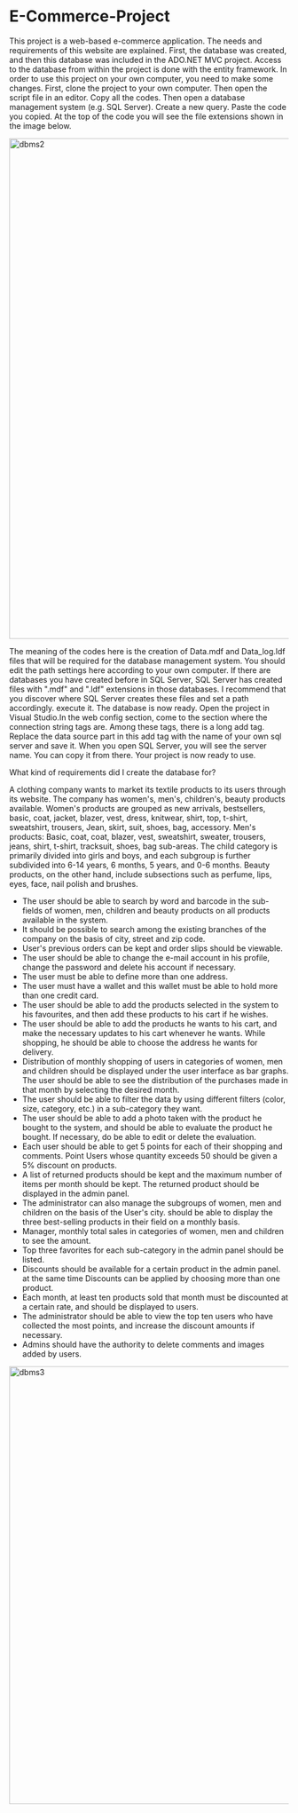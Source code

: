 # E-Commerce-Project
This project is a web-based e-commerce application. The needs and requirements of this website are explained. First, the database was created, and then this database 
was included in the ADO.NET MVC project. Access to the database from within the project is done with the entity framework. In order to use this project on your own 
computer, you need to make some changes. First, clone the project to your own computer. Then open the script file in an editor. Copy all the codes. Then open a 
database management system (e.g. SQL Server). Create a new query. Paste the code you copied. At the top of the code you will see the file extensions shown in the 
image below.

<img width="902" alt="dbms2" src="https://user-images.githubusercontent.com/129083272/229394270-5c2aa99b-950e-4183-b8f6-be3f88987727.png">

The meaning of the codes here is the creation of Data.mdf and Data_log.ldf files that will be required for the database management system. You should edit the path 
settings here according to your own computer. If there are databases you have created before in SQL Server, SQL Server has created files with ".mdf" and ".ldf" 
extensions in those databases. I recommend that you discover where SQL Server creates these files and set a path accordingly. execute it. The database is now ready. 
Open the project in Visual Studio.In the web config section, come to the section where the connection string tags are. Among these tags, there is a long add tag. 
Replace the data source part in this add tag with the name of your own sql server and save it. When you open SQL Server, you will see the server name. You can copy it 
from there. Your project is now ready to use.

What kind of requirements did I create the database for?

A clothing company wants to market its textile products to its users through its website. The company has women's, men's, children's, beauty products available. 
Women's products are grouped as new arrivals, bestsellers, basic, coat, jacket, blazer, vest, dress, knitwear, shirt, top, t-shirt, sweatshirt, trousers, Jean, 
skirt, suit, shoes, bag, accessory. Men's products: Basic, coat, coat, blazer, vest, sweatshirt, sweater, trousers, jeans, shirt, t-shirt, tracksuit, shoes, bag 
sub-areas. The child category is primarily divided into girls and boys, and each subgroup is further subdivided into 6-14 years, 6 months, 5 years, and 0-6 months. 
Beauty products, on the other hand, include subsections such as perfume, lips, eyes, face, nail polish and brushes.

- The user should be able to search by word and barcode in the sub-fields of women, men, children and beauty products on all products available in the system.
- It should be possible to search among the existing branches of the company on the basis of city, street and zip code.
- User's previous orders can be kept and order slips
should be viewable.
- The user should be able to change the e-mail account in his profile, change the password and delete his account if necessary.
- The user must be able to define more than one address.
- The user must have a wallet and this wallet must be able to hold more than one credit card.
- The user should be able to add the products selected in the system to his favourites, and then add these products to his cart if he wishes.
- The user should be able to add the products he wants to his cart, and make the necessary updates to his cart whenever he wants. While shopping, he should be able 
to choose the address he wants for delivery.
- Distribution of monthly shopping of users in categories of women, men and children should be displayed under the user interface as bar graphs. The user should be 
able to see the distribution of the purchases made in that month by selecting the desired month.
- The user should be able to filter the data by using different filters (color, size, category, etc.) in a sub-category they want.
- The user should be able to add a photo taken with the product he bought to the system,
and should be able to evaluate the product he bought. If necessary, do
be able to edit or delete the evaluation.
- Each user should be able to get 5 points for each of their shopping and comments. Point
Users whose quantity exceeds 50 should be given a 5% discount on products.
- A list of returned products should be kept and the maximum number of items per month should be kept.
The returned product should be displayed in the admin panel.
- The administrator can also manage the subgroups of women, men and children on the basis of the User's city.
should be able to display the three best-selling products in their field on a monthly basis.
- Manager, monthly total sales in categories of women, men and children
to see the amount.
- Top three favorites for each sub-category in the admin panel
should be listed.
- Discounts should be available for a certain product in the admin panel. at the same time
Discounts can be applied by choosing more than one product.
- Each month, at least ten products sold that month must be discounted at a certain rate, and
should be displayed to users.
- The administrator should be able to view the top ten users who have collected the most points, and increase the discount amounts if necessary.
- Admins should have the authority to delete comments and images added by users.

<img width="789" alt="dbms3" src="https://user-images.githubusercontent.com/129083272/229398100-6ae797cb-bb5f-45a1-a879-8e51b34275a4.png">




